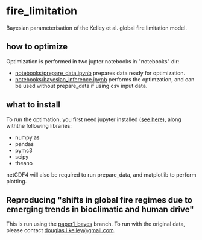 # fire_limitation
Bayesian parameterisation of the Kelley et al. global fire limitation model.

## how to optimize
Optimization is performed in two jupter notebooks in "notebooks" dir:
* [notebooks/prepare_data.ipynb](https://github.com/rhyswhitley/fire_limitation/blob/master/notebooks/prepare_data.ipynb) prepares data ready for optimization.
* [notebooks/bayesian_inference.ipynb](https://github.com/rhyswhitley/fire_limitation/blob/master/notebooks/bayesian_inference.ipynb) performs the optimzation, and can be used without prepare_data if using csv input data.

## what to install
To run the optimation, you first need jupyter installed ([see here](https://jupyter.org/install.html)), along withthe following libraries:
* numpy as
* pandas
* pymc3 
* scipy
* theano

netCDF4 will also be required to run prepare_data, and matplotlib to perform plotting.

## Reproducing "shifts in global fire regimes due to emerging trends in bioclimatic and human drive"

This is run using the [paper1_bayes](https://github.com/rhyswhitley/fire_limitation/tree/paper1_bayes/notebooks) branch. 
To run with the original data, please contact [douglas.i.kelley@gmail.com](mailto:douglas.i.kelley@gmail.com).

